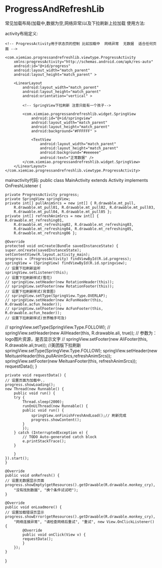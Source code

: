# ProgressAndRefreshLib
常见加载布局(加载中,数据为空,网络异常)以及下拉刷新上拉加载
使用方法:

activity布局定义:
<RelativeLayout xmlns:android="http://schemas.android.com/apk/res/android"
    xmlns:tools="http://schemas.android.com/tools"
    android:layout_width="match_parent"
    android:layout_height="match_parent"
    tools:context="com.example.progressandrefreshdemo.MainActivity" >

    <!-- ProgressActivity用于状态页的控制 比如加载中  网络异常  无数据  适合任何页面 -->

    <com.xiemiao.progressandrefreshlib.viewtype.ProgressActivity
        xmlns:progressActivity="http://schemas.android.com/apk/res-auto"
        android:id="@+id/progress"
        android:layout_width="match_parent"
        android:layout_height="match_parent" >

        <LinearLayout
            android:layout_width="match_parent"
            android:layout_height="match_parent"
            android:orientation="vertical" >

            <!-- SpringView下拉刷新 注意只能有一个孩子-->

            <com.xiemiao.progressandrefreshlib.widget.SpringView
                android:id="@+id/springview"
                android:layout_width="match_parent"
                android:layout_height="match_parent"
                android:background="#FFFFFF" >

                <TextView
                    android:layout_width="match_parent"
                    android:layout_height="match_parent"
                    android:background="#eeeeee"
                    android:text="正常数据" />
            </com.xiemiao.progressandrefreshlib.widget.SpringView>
        </LinearLayout>
    </com.xiemiao.progressandrefreshlib.viewtype.ProgressActivity>

</RelativeLayout>

mainactivity代码:
public class MainActivity extends Activity implements OnFreshListener {

    private ProgressActivity progress;
    private SpringView springView;
    private int[] pullAnimSrcs = new int[] { R.drawable.mt_pull,
	    R.drawable.mt_pull01, R.drawable.mt_pull02, R.drawable.mt_pull03,
	    R.drawable.mt_pull04, R.drawable.mt_pull05 };
    private int[] refreshAnimSrcs = new int[] { R.drawable.mt_refreshing01,
	    R.drawable.mt_refreshing02, R.drawable.mt_refreshing03,
	    R.drawable.mt_refreshing04, R.drawable.mt_refreshing05,
	    R.drawable.mt_refreshing06 };

    @Override
    protected void onCreate(Bundle savedInstanceState) {
	super.onCreate(savedInstanceState);
	setContentView(R.layout.activity_main);
	progress = (ProgressActivity) findViewById(R.id.progress);
	springView = (SpringView) findViewById(R.id.springview);
	// 设置下拉刷新监听
	springView.setListener(this);
	// 设置下拉刷新样式(雪花)
	// springView.setHeader(new RotationHeader(this));
	// springView.setFooter(new RotationFooter(this));
	// 设置下拉刷新样式(背景图)
	// springView.setType(SpringView.Type.OVERLAP);
	// springView.setHeader(new AcFunHeader(this, R.drawable.acfun_header));
	// springView.setFooter(new AcFunFooter(this, R.drawable.acfun_header));
	// 设置下拉刷新样式(世界触手可及)
//	springView.setType(SpringView.Type.FOLLOW);
//	springView.setHeader(new AliHeader(this, R.drawable.ali, true)); // 参数为：logo图片资源，是否显示文字
//	springView.setFooter(new AliFooter(this, R.drawable.ali,true));
	//美团版下拉刷新
	springView.setType(SpringView.Type.FOLLOW);
        springView.setHeader(new MeituanHeader(this,pullAnimSrcs,refreshAnimSrcs));
        springView.setFooter(new MeituanFooter(this, refreshAnimSrcs));
	requestData();
    }

    private void requestData() {
	// 设置页面为加载中..
	progress.showLoading();
	new Thread(new Runnable() {
	    public void run() {
		try {
		    Thread.sleep(2000);
		    runOnUiThread(new Runnable() {
			public void run() {
			    springView.onFinishFreshAndLoad();// 刷新完成
			    progress.showContent();
			}
		    });
		} catch (InterruptedException e) {
		    // TODO Auto-generated catch block
		    e.printStackTrace();
		}

	    }
	}).start();
    }

    @Override
    public void onRefresh() {
	// 设置无数据显示页面
	progress.showEmpty(getResources().getDrawable(R.drawable.monkey_cry),
		"没有找到数据", "换个条件试试吧");
    }

    @Override
    public void onLoadmore() {
	// 设置加载错误页显示
	progress.showError(getResources().getDrawable(R.drawable.monkey_cry),
		"网络连接异常", "请检查网络后重试", "重试", new View.OnClickListener() {
		    @Override
		    public void onClick(View v) {
			requestData();
		    }
		});
    }

}
